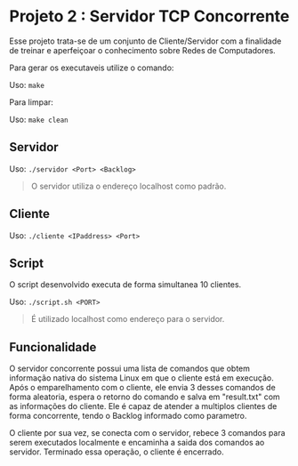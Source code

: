 # Projeto 2 : Servidor TCP Concorrente

Esse projeto trata-se de um conjunto de Cliente/Servidor com a finalidade
de treinar e aperfeiçoar o conhecimento sobre Redes de Computadores.

Para gerar os executaveis utilize o comando:

Uso: `make`

Para limpar:

Uso: `make clean`

## Servidor

Uso: `./servidor <Port> <Backlog>`

> O servidor utiliza o endereço localhost como padrão.

## Cliente

Uso: `./cliente <IPaddress> <Port>`

## Script

O script desenvolvido executa de forma simultanea 10 clientes.

Uso: `./script.sh <PORT>`

> É utilizado localhost como endereço para o servidor.

## Funcionalidade

O servidor concorrente possui uma lista de comandos que obtem informação nativa do sistema Linux em que o cliente está em execução.
Após o emparelhamento com o cliente, ele envia 3 desses comandos de forma aleatoria, espera o retorno do comando e salva em "result.txt" com as informações do cliente.
Ele é capaz de atender a multiplos clientes de forma concorrente, tendo o Backlog informado como parametro.

O cliente por sua vez, se conecta com o servidor, rebece 3 comandos para serem executados localmente e encaminha a saida dos comandos ao servidor.
Terminado essa operação, o cliente é encerrado.
